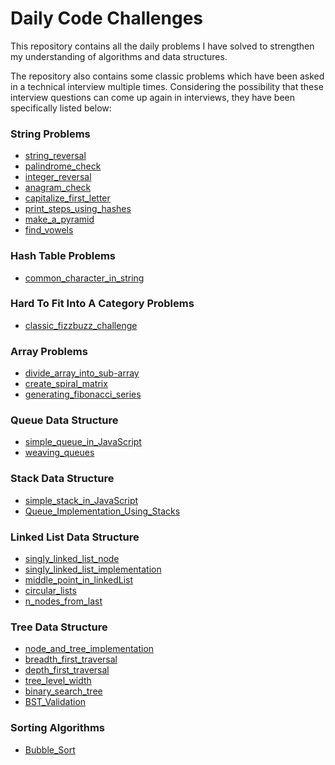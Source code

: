 # Daily Code Challenges

This repository contains all the daily problems I have solved to strengthen my understanding of algorithms and data structures.

The repository also contains some classic problems which have been asked in a technical interview multiple times.
Considering the possibility that these interview questions can come up again in interviews, they have been specifically listed below:

### String Problems

- [string_reversal](./string_problems/bootcamp_1.js)
- [palindrome_check](./string_problems/bootcamp_2.js)
- [integer_reversal](./string_problems/bootcamp_3.js)
- [anagram_check](./string_problems/bootcamp_7.js)
- [capitalize_first_letter](./string_problems/bootcamp_8.js)
- [print_steps_using_hashes](./string_problems/bootcamp_9.js)
- [make_a_pyramid](./string_problems/bootcamp_10.js)
- [find_vowels](./string_problems/bootcamp_11.js)

### Hash Table Problems

- [common_character_in_string](./string_problems/bootcamp_4.js)

### Hard To Fit Into A Category Problems

- [classic_fizzbuzz_challenge](./assorted_problems/bootcamp_5.js)

### Array Problems

- [divide_array_into_sub-array](./array_problems/bootcamp_6.js)
- [create_spiral_matrix](./array_problems/bootcamp_12.js)
- [generating_fibonacci_series](./array_problems/bootcamp_13.js)

### Queue Data Structure

- [simple_queue_in_JavaScript](./stacks_queues_problems/bootcamp_14.js)
- [weaving_queues](./stacks_queues_problems/bootcamp_15.js)

### Stack Data Structure

- [simple_stack_in_JavaScript](./stacks_queues_problems/bootcamp_16.js)
- [Queue_Implementation_Using_Stacks](./stacks_queues_problems/bootcamp_17.js)

### Linked List Data Structure

- [singly_linked_list_node](./linked_list_problems/bootcamp_18.js)
- [singly_linked_list_implementation](./linked_list_problems/bootcamp_19.js)
- [middle_point_in_linkedList](./linked_list_problems/bootcamp_20.js)
- [circular_lists](./linked_list_problems/bootcamp_21.js)
- [n_nodes_from_last](./linked_list_problems/bootcamp_22.js)

### Tree Data Structure

- [node_and_tree_implementation](./tree_problems/bootcamp_23.js)
- [breadth_first_traversal](./tree_problems/bootcamp_24.js)
- [depth_first_traversal](./tree_problems/bootcamp_25.js)
- [tree_level_width](./tree_problems/bootcamp_26.js)
- [binary_search_tree](./tree_problems/bootcamp_27.js)
- [BST_Validation](./tree_problems/bootcamp_28.js)

### Sorting Algorithms

- [Bubble_Sort](./sorting_problems/bootcamp_29.js)

